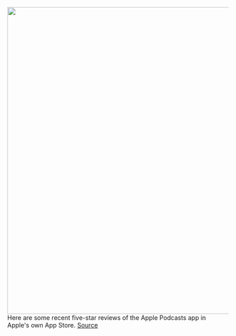 <img src='https://cdn.vox-cdn.com/thumbor/OD_2Rfl_MEUdnCkHRLhNDMSTpJ0=/0x0:2040x1360/1200x800/filters:focal(857x517:1183x843)/cdn.vox-cdn.com/uploads/chorus_image/image/70464079/acastro_210817_4721_0001.0.jpg' width='700px' /><br/>
Here are some recent five-star reviews of the Apple Podcasts app in Apple's own App Store.
<a href='https://www.theverge.com/2022/2/2/22914612/apple-podcasts-app-rating-user-reviews-problem'> Source <a/>